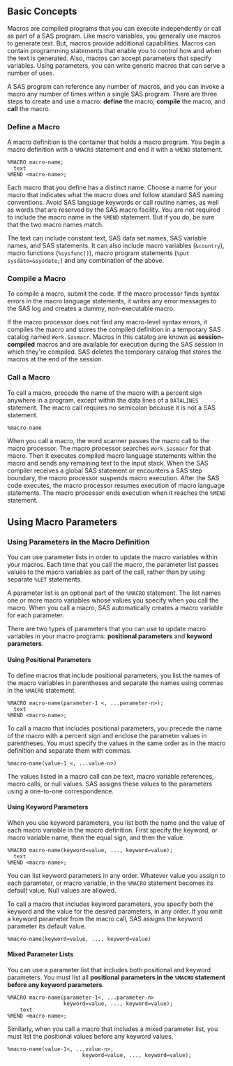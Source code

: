## Basic Concepts

Macros are compiled programs that you can execute independently or call as part of a SAS program. Like macro variables, you generally use macros to generate text. But, macros provide additional capabilities. Macros can contain programming statements that enable you to control how and when the text is generated. Also, macros can accept parameters that specify variables. Using parameters, you can write generic macros that can serve a number of uses.

A SAS program can reference any number of macros, and you can invoke a macro any number of times within a single SAS program. There are three steps to create and use a macro: **define** the macro, **compile** the macro, and **call** the macro.

### Define a Macro

A macro definition is the container that holds a macro program. You begin a macro definition with a `%MACRO` statement and end it with a `%MEND` statement.
```
%MACRO macro-name;
  text
%MEND <macro-name>;
```
Each macro that you define has a distinct name. Choose a name for your macro that indicates what the macro does and follow standard SAS naming conventions. Avoid SAS language keywords or call routine names, as well as words that are reserved by the SAS macro facility. You are not required to include the macro name in the `%MEND` statement. But if you do, be sure that the two macro names match.

The text can include constant text, SAS data set names, SAS variable names, and SAS statements. It can also include macro variables (`&country`), macro functions (`%sysfunc()`), macro program statements (`%put sysdate=&sysdate;`) and any combination of the above.

### Compile a Macro  

To compile a macro, submit the code. If the macro processor finds syntax errors in the macro language statements, it writes any error messages to the SAS log and creates a dummy, non-executable macro.

If the macro processor does not find any macro-level syntax errors, it compiles the macro and stores the compiled definition in a temporary SAS catalog named `Work.Sasmacr`. Macros in this catalog are known as **session-compiled** macros and are available for execution during the SAS session in which they're compiled. SAS deletes the temporary catalog that stores the macros at the end of the session.

### Call a Macro  

To call a macro, precede the name of the macro with a percent sign anywhere in a program, except within the data lines of a `DATALINES` statement. The macro call requires no semicolon because it is not a SAS statement.
```
%macro-name
```

When you call a macro, the word scanner passes the macro call to the macro processor. The macro processor searches `Work.Sasmacr` for that macro. Then it executes compiled macro language statements within the macro and sends any remaining text to the input stack. When the SAS compiler receives a global SAS statement or encounters a SAS step boundary, the macro processor suspends macro execution. After the SAS code executes, the macro processor resumes execution of macro language statements. The macro processor ends execution when it reaches the `%MEND` statement.

## Using Macro Parameters

### Using Parameters in the Macro Definition

You can use parameter lists in order to update the macro variables within your macros. Each time that you call the macro, the parameter list passes values to the macro variables as part of the call, rather than by using separate `%LET` statements.

A parameter list is an optional part of the `%MACRO` statement. The list names one or more macro variables whose values you specify when you call the macro. When you call a macro, SAS automatically creates a macro variable for each parameter.

There are two types of parameters that you can use to update macro variables in your macro programs: **positional parameters** and **keyword parameters**.

#### Using Positional Parameters

To define macros that include positional parameters, you list the names of the macro variables in parentheses and separate the names using commas in the `%MACRO` statement.
```
%MACRO macro-name(parameter-1 <, ...parameter-n>);
  text
%MEND <macro-name>;
```

To call a macro that includes positional parameters, you precede the name of the macro with a percent sign and enclose the parameter values in parentheses. You must specify the values in the same order as in the macro definition and separate them with commas.
```
%macro-name(value-1 <, ...value-n>)
```

The values listed in a macro call can be text, macro variable references, macro calls, or null values. SAS assigns these values to the parameters using a one-to-one correspondence.

#### Using Keyword Parameters

When you use keyword parameters, you list both the name and the value of each macro variable in the macro definition. First specify the keyword, or macro variable name, then the equal sign, and then the value.
```
%MACRO macro-name(keyword=value, ..., keyword=value);
  text
%MEND <macro-name>;
```

You can list keyword parameters in any order. Whatever value you assign to each parameter, or macro variable, in the `%MACRO` statement becomes its default value. Null values are allowed.

To call a macro that includes keyword parameters, you specify both the keyword and the value for the desired parameters, in any order. If you omit a keyword parameter from the macro call, SAS assigns the keyword parameter its default value.
```
%macro-name(keyword=value, ..., keyword=value)
```

#### Mixed Parameter Lists
You can use a parameter list that includes both positional and keyword parameters. You must list all **positional parameters in the `%MACRO` statement before any keyword parameters**.
```
%MACRO macro-name(parameter-1<, ...parameter-n>
                  keyword=value, ..., keyword=value);
    text
%MEND <macro-name>;
```

Similarly, when you call a macro that includes a mixed parameter list, you must list the positional values before any keyword values.
```
%macro-name(value-1<, ...value-n>,
                        keyword=value, ..., keyword=value);
```
